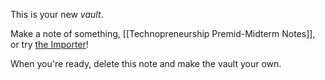 This is your new *vault*.

Make a note of something, [[Technopreneurship Premid-Midterm Notes]], or try [the Importer](https://help.obsidian.md/Plugins/Importer)!

When you're ready, delete this note and make the vault your own.